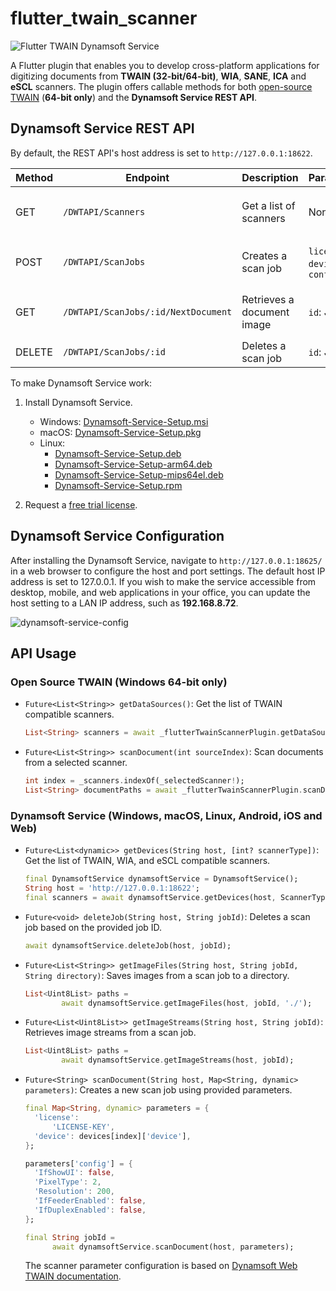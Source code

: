 # flutter_twain_scanner

![Flutter TWAIN Dynamsoft Service](https://www.dynamsoft.com/codepool/img/2023/09/flutter-twain-dynamsoft-service.gif)

A Flutter plugin that enables you to develop cross-platform applications for digitizing documents from **TWAIN (32-bit/64-bit)**, **WIA**, **SANE**, **ICA** and **eSCL** scanners. The plugin offers callable methods for both [open-source TWAIN](https://github.com/twain/twain-samples) (**64-bit only**) and the **Dynamsoft Service REST API**.

## Dynamsoft Service REST API
By default, the REST API's host address is set to `http://127.0.0.1:18622`.

| Method | Endpoint        | Description                   | Parameters                         | Response                      |
|--------|-----------------|-------------------------------|------------------------------------|-------------------------------|
| GET    | `/DWTAPI/Scanners`    | Get a list of scanners  | None                               | `200 OK` with scanner list       |
| POST   | `/DWTAPI/ScanJobs`    | Creates a scan job      | `license`, `device`, `config`      | `201 Created` with job ID    |
| GET    | `/DWTAPI/ScanJobs/:id/NextDocument`| Retrieves a document image     | `id`: Job ID   | `200 OK` with image stream    |
| DELETE | `/DWTAPI/ScanJobs/:id`| Deletes a scan job       | `id`: Job ID                      | `200 OK`              |


To make Dynamsoft Service work:
1. Install Dynamsoft Service.
    - Windows: [Dynamsoft-Service-Setup.msi](https://demo.dynamsoft.com/DWT/DWTResources/dist/DynamsoftServiceSetup.msi)
    - macOS: [Dynamsoft-Service-Setup.pkg](https://demo.dynamsoft.com/DWT/DWTResources/dist/DynamsoftServiceSetup.pkg)
    - Linux: 
        - [Dynamsoft-Service-Setup.deb](https://demo.dynamsoft.com/DWT/DWTResources/dist/DynamsoftServiceSetup.deb)
        - [Dynamsoft-Service-Setup-arm64.deb](https://demo.dynamsoft.com/DWT/DWTResources/dist/DynamsoftServiceSetup-arm64.deb)
        - [Dynamsoft-Service-Setup-mips64el.deb](https://demo.dynamsoft.com/DWT/DWTResources/dist/DynamsoftServiceSetup-mips64el.deb)
        - [Dynamsoft-Service-Setup.rpm](https://demo.dynamsoft.com/DWT/DWTResources/dist/DynamsoftServiceSetup.rpm)
        
2. Request a [free trial license](https://www.dynamsoft.com/customer/license/trialLicense?product=dwt).


## Dynamsoft Service Configuration
After installing the Dynamsoft Service, navigate to `http://127.0.0.1:18625/` in a web browser to configure the host and port settings. The default host IP address is set to 127.0.0.1. If you wish to make the service accessible from desktop, mobile, and web applications in your office,  you can update the host setting to a LAN IP address, such as **192.168.8.72**.

![dynamsoft-service-config](https://github.com/yushulx/dynamsoft-service-REST-API/assets/2202306/e2b1292e-dfbd-4821-bf41-70e2847dd51e)


## API Usage

### Open Source TWAIN (Windows 64-bit only)
- `Future<List<String>> getDataSources()`: Get the list of TWAIN compatible scanners.
    ```dart
    List<String> scanners = await _flutterTwainScannerPlugin.getDataSources();
    ```
- `Future<List<String>> scanDocument(int sourceIndex)`: Scan documents from a selected scanner.
    ```dart
    int index = _scanners.indexOf(_selectedScanner!);
    List<String> documentPaths = await _flutterTwainScannerPlugin.scanDocument(index);
    ```

### Dynamsoft Service (Windows, macOS, Linux, Android, iOS and Web)
- `Future<List<dynamic>> getDevices(String host, [int? scannerType])`: Get the list of TWAIN, WIA, and eSCL compatible scanners.
    ```dart
    final DynamsoftService dynamsoftService = DynamsoftService();
    String host = 'http://127.0.0.1:18622';
    final scanners = await dynamsoftService.getDevices(host, ScannerType.TWAINSCANNER | ScannerType.TWAINX64SCANNER);
    ```
- `Future<void> deleteJob(String host, String jobId)`: Deletes a scan job based on the provided job ID.
    ```dart
    await dynamsoftService.deleteJob(host, jobId);
    ```
- `Future<List<String>> getImageFiles(String host, String jobId, String directory)`: Saves images from a scan job to a directory.
    ```dart
    List<Uint8List> paths =
            await dynamsoftService.getImageFiles(host, jobId, './');
    ```
- `Future<List<Uint8List>> getImageStreams(String host, String jobId)`: Retrieves image streams from a scan job.
    ```dart
    List<Uint8List> paths =
            await dynamsoftService.getImageStreams(host, jobId);
    ```
- `Future<String> scanDocument(String host, Map<String, dynamic> parameters)`: Creates a new scan job using provided parameters.
    ```dart
    final Map<String, dynamic> parameters = {
      'license':
          'LICENSE-KEY',
      'device': devices[index]['device'],
    };

    parameters['config'] = {
      'IfShowUI': false,
      'PixelType': 2,
      'Resolution': 200,
      'IfFeederEnabled': false,
      'IfDuplexEnabled': false,
    };
    
    final String jobId =
          await dynamsoftService.scanDocument(host, parameters);
    ```


    The scanner parameter configuration is based on [Dynamsoft Web TWAIN documentation](https://www.dynamsoft.com/web-twain/docs/info/api/Interfaces.html#DeviceConfiguration). 
